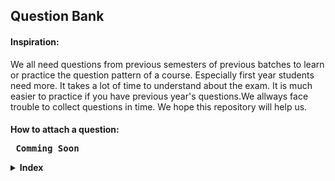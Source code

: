 <h2> Question Bank</h2>
<b><h4>Inspiration:</h4></b>

We all need questions from previous semesters of previous batches to learn or practice the question pattern of a course. Especially first year students need more. It takes a lot of time to understand about the exam. It is much easier to practice if you have previous year's questions.We allways face trouble to collect questions in time. We hope this repository will help us.

<b><h4>How to attach a question:</h></b>
<pre> <b>Comming Soon</b></pre>

<details>
    <summary>Index</summary>
    <table>
        <tr>
            <td>Course</td>
            <td>Teacher</td>
            <td>Session</td>
        </tr>
        <tr>
            <td><a href="./Assets/Data-Structure">Data Structure</a></td>
            <td>Unknown</td>
            <td><a href="./Assets/Data-Structure/2018-2019">2018-2019</a></td>
        </tr>
        <tr>
            <td><a href="./Assets/Probability-and-statistics">Probability and Statistics</a></td>
            <td>Unknown</td>
            <td><a href="./Assets/Probability-and-statistics/2018-2019">2018-2019</a></td>
        </tr>
         <tr>
            <td><a href="./Assets/Physics">Physics</a></td>
            <td>Unknown</td>
            <td><a href="./Assets/Physics/2018-2019">2018-2019</a></td>
        </tr>
        <tr>
            <td><a href="./Assets/Probability-and-statistics">Probability and Statistics</a></td>
            <td>Unknown</td>
            <td><a href="./Assets/Probability-and-statistics/2018-2019">2018-2019</a></td>
        </tr>
        <tr>
            <td><a href="./Assets/Probability-and-statistics">Probability and Statistics</a></td>
            <td>Unknown</td>
            <td><a href="./Assets/Probability-and-statistics/2018-2019">2018-2019</a></td>
        </tr>
    </table>
</details>